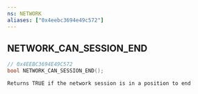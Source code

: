 ```yaml
---
ns: NETWORK
aliases: ["0x4eebc3694e49c572"]
---
```

## NETWORK_CAN_SESSION_END

```c
// 0x4EEBC3694E49C572
bool NETWORK_CAN_SESSION_END();
```

```
Returns TRUE if the network session is in a position to end
```
